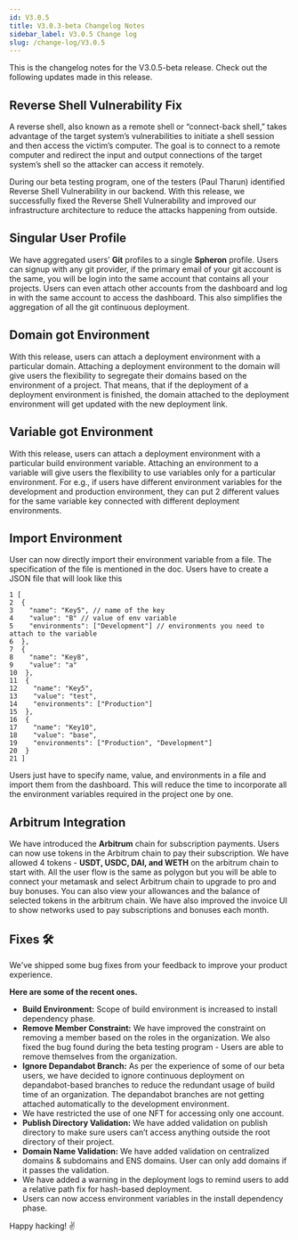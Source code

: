 ```yaml
---
id: V3.0.5
title: V3.0.3-beta Changelog Notes
sidebar_label: V3.0.5 Change log
slug: /change-log/V3.0.5
---
```


This is the changelog notes for the V3.0.5-beta release. Check out the following updates made in this release.

## **Reverse Shell Vulnerability Fix**

A reverse shell, also known as a remote shell or “connect-back shell,” takes advantage of the target system’s vulnerabilities to initiate a shell session and then access the victim’s computer. The goal is to connect to a remote computer and redirect the input and output connections of the target system’s shell so the attacker can access it remotely.

During our beta testing program, one of the testers (Paul Tharun) identified Reverse Shell Vulnerability in our backend. With this release, we successfully fixed the Reverse Shell Vulnerability and improved our infrastructure architecture to reduce the attacks happening from outside.

## **Singular User Profile**

We have aggregated users’ **Git** profiles to a single **Spheron** profile. Users can signup with any git provider, if the primary email of your git account is the same, you will be login into the same account that contains all your projects. Users can even attach other accounts from the dashboard and log in with the same account to access the dashboard. This also simplifies the aggregation of all the git continuous deployment.

## **Domain got Environment**

With this release, users can attach a deployment environment with a particular domain. Attaching a deployment environment to the domain will give users the flexibility to segregate their domains based on the environment of a project. That means, that if the deployment of a deployment environment is finished, the domain attached to the deployment environment will get updated with the new deployment link.

## **Variable got Environment**

With this release, users can attach a deployment environment with a particular build environment variable. Attaching an environment to a variable will give users the flexibility to use variables only for a particular environment. For e.g., if users have different environment variables for the development and production environment, they can put 2 different values for the same variable key connected with different deployment environments.

## **Import Environment**

User can now directly import their environment variable from a file. The specification of the file is mentioned in the doc. Users have to create a JSON file that will look like this

```
1 [
2  {
3    "name": "Key5", // name of the key
4    "value": "B" // value of env variable
5    "environments": ["Development"] // environments you need to attach to the variable
6  },
7  {
8    "name": "Key8",
9    "value": "a"
10  },
11  {
12    "name": "Key5",
13    "value": "test",
14    "environments": ["Production"]
15  },
16  {
17    "name": "Key10",
18    "value": "base",
19    "environments": ["Production", "Development"]
20  }
21 ]
```

Users just have to specify name, value, and environments in a file and import them from the dashboard. This will reduce the time to incorporate all the environment variables required in the project one by one.

## **Arbitrum Integration**

We have introduced the **Arbitrum** chain for subscription payments. Users can now use tokens in the Arbitrum chain to pay their subscription. We have allowed 4 tokens - **USDT, USDC, DAI, and WETH** on the arbitrum chain to start with. All the user flow is the same as polygon but you will be able to connect your metamask and select Arbitrum chain to upgrade to pro and buy bonuses. You can also view your allowances and the balance of selected tokens in the arbitrum chain. We have also improved the invoice UI to show networks used to pay subscriptions and bonuses each month.

## **Fixes 🛠**

We've shipped some bug fixes from your feedback to improve your product experience.

**Here are some of the recent ones.**

- **Build Environment:** Scope of build environment is increased to install dependency phase.
- **Remove Member Constraint:** We have improved the constraint on removing a member based on the roles in the organization. We also fixed the bug found during the beta testing program - Users are able to remove themselves from the organization.
- **Ignore Depandabot Branch:** As per the experience of some of our beta users, we have decided to ignore continuous deployment on depandabot-based branches to reduce the redundant usage of build time of an organization. The depandabot branches are not getting attached automatically to the development environment.
- We have restricted the use of one NFT for accessing only one account.
- **Publish Directory Validation:** We have added validation on publish directory to make sure users can’t access anything outside the root directory of their project.
- **Domain Name Validation:** We have added validation on centralized domains & subdomains and ENS domains. User can only add domains if it passes the validation.
- We have added a warning in the deployment logs to remind users to add a relative path fix for hash-based deployment.
- Users can now access environment variables in the install dependency phase.

Happy hacking! :v:
